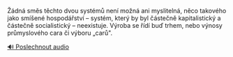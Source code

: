 
Žádná směs těchto dvou systémů není možná ani myslitelná, něco takového jako smíšené hospodářství – systém, který by byl částečně kapitalistický a částečně socialistický – neexistuje. Výroba se řídí buď trhem, nebo výnosy průmyslového cara či výboru „carů".

[🔊 Poslechnout audio](/data/7-paragraphs/audio/chapter_50/para_001-dn-sms-tchto-dvou-systm-nen-mon-ani-mysl.mp3)
